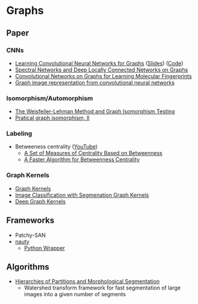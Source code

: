 # Graphs

## Paper

### CNNs

* [Learning Convolutional Neural Networks for
  Graphs](https://arxiv.org/pdf/1605.05273.pdf)
  ([Slides](http://www.matlog.net/icml2016_slides.pdf))
  ([Code](patchy.neclab.eu))
* [Spectral Networks and Deep Locally Connected Networks on Graphs](https://arxiv.org/pdf/1312.6203v3.pdf)
* [Convolutional Networks on Graphs for Learning Molecular
  Fingerprints](https://hips.seas.harvard.edu/files/duvenaud-graphs-nips-2015.pdf)
* [Graph image representation from convolutional neural
  networks](https://www.google.ch/patents/US9418458)

### Isomorphism/Automorphism

* [The Weisfeiler-Lehman Method and Graph Isomorphism Testing](https://arxiv.org/pdf/1101.5211v1.pdf)
* [Pratical graph isomorphism, II](https://arxiv.org/pdf/1301.1493v1.pdf)

### Labeling

* Betweeness centrality 
  ([YouTube](https://www.youtube.com/watch?v=6V_-xWvpMFk))
  * [A Set of Measures of Centrality Based on 
    Betweenness](http://moreno.ss.uci.edu/23.pdf)
  * [A Faster Algorithm for Betweenness 
    Centrality](http://algo.uni-konstanz.de/publications/b-fabc-01.pdf)

### Graph Kernels

* [Graph Kernels](https://edoc.ub.uni-muenchen.de/7169/1/Borgwardt_KarstenMichael.pdf)
* [Image Classification with Segmenation Graph Kernels](http://www.di.ens.fr/~fbach/harchaoui_bach_cvpr07.pdf)
* [Deep Graph Kernels](http://dl.acm.org/citation.cfm?id=2783417)

## Frameworks

* Patchy-SAN
* [nauty](http://pallini.di.uniroma1.it)
  * [Python Wrapper](https://web.cs.dal.ca/~peter/software/pynauty/html/index.html)

## Algorithms

* [Hierarchies of Partitions and Morphological Segmentation](http://dl.acm.org/citation.cfm?id=715394)
  * Watershed transform framework for fast segmentation of large images into a given number of segments
